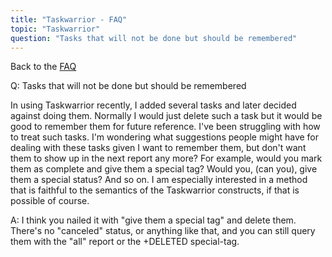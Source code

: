 ```yaml
---
title: "Taskwarrior - FAQ"
topic: "Taskwarrior"
question: "Tasks that will not be done but should be remembered"
---
```


Back to the [FAQ](/support/faq)

Q: Tasks that will not be done but should be remembered

In using Taskwarrior recently, I added several tasks and later decided against doing them. Normally I would just delete such a task but it would be good to remember them for future reference. I've been struggling with how to treat such tasks. I'm wondering what suggestions people might have for dealing with these tasks given I want to remember them, but don't want them to show up in the next report any more? For example, would you mark them as complete and give them a special tag? Would you, (can you), give them a special status? And so on. I am especially interested in a method that is faithful to the semantics of the Taskwarrior constructs, if that is possible of course.

A: I think you nailed it with "give them a special tag" and delete them. There's no "canceled" status, or anything like that, and you can still query them with the "all" report or the +DELETED special-tag.

